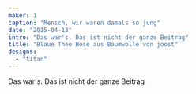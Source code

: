 ```yaml
---
maker: 1
caption: "Mensch, wir waren damals so jung"
date: "2015-04-13"
intro: "Das war's. Das ist nicht der ganze Beitrag"
title: "Blaue Theo Hose aus Baumwolle von joost"
designs:
  - "titan"
---
```


Das war's. Das ist nicht der ganze Beitrag
